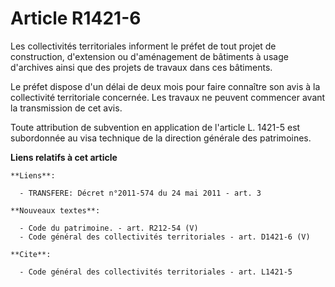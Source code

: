 # Article R1421-6

Les collectivités territoriales informent le préfet de tout projet de construction, d'extension ou d'aménagement de bâtiments
à usage d'archives ainsi que des projets de travaux dans ces bâtiments. 

Le préfet dispose d'un délai de deux mois pour faire connaître son avis à la collectivité territoriale concernée. Les travaux
ne peuvent commencer avant la transmission de cet avis. 

Toute attribution de subvention en application de l'article L. 1421-5 est subordonnée au visa technique de la    direction
générale des patrimoines.

**Liens relatifs à cet article**

	**Liens**:

	  - TRANSFERE: Décret n°2011-574 du 24 mai 2011 - art. 3

	**Nouveaux textes**:

	  - Code du patrimoine. - art. R212-54 (V)
	  - Code général des collectivités territoriales - art. D1421-6 (V)

	**Cite**:

	  - Code général des collectivités territoriales - art. L1421-5
